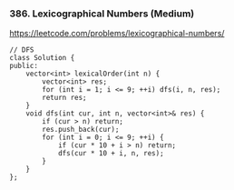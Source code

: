 ### 386. Lexicographical Numbers (Medium)

https://leetcode.com/problems/lexicographical-numbers/

```
// DFS
class Solution {
public:
    vector<int> lexicalOrder(int n) {
        vector<int> res;
        for (int i = 1; i <= 9; ++i) dfs(i, n, res);
        return res;
    }
    void dfs(int cur, int n, vector<int>& res) { 
        if (cur > n) return;
        res.push_back(cur);
        for (int i = 0; i <= 9; ++i) {
            if (cur * 10 + i > n) return;
            dfs(cur * 10 + i, n, res);
        }
    }
};
```
